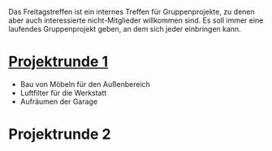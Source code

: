 Das Freitagstreffen ist ein internes Treffen für Gruppenprojekte, zu
denen aber auch interessierte nicht-Mitglieder willkommen sind. Es soll
immer eine laufendes Gruppenprojekt geben, an dem sich jeder einbringen
kann.

# [Projektrunde 1](FablabFreitag1 "wikilink")

  - Bau von Möbeln für den Außenbereich
  - Luftfilter für die Werkstatt
  - Aufräumen der Garage

# Projektrunde 2